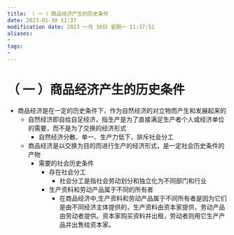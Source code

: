 ```yaml
---
title: （ 一 ）商品经济产生的历史条件
date: 2023-01-30 11:37
modification date: 2023 一月 30日 星期一 11:37:51
aliases: 
- 
tags: 
- 
---
```


# （ 一 ）商品经济产生的历史条件

- 商品经济是在一定的历史条件下，作为自然经济的对立物而产生和发展起来的
	- 自然经济即自给自足经济，指生产是为了直接满足生产者个人或经济单位的需要，而不是为了交换的经济形式
		- 自然经济分散、单一、生产力低下，排斥社会分工
	- 商品经济是以交换为目的而进行生产的经济形式，是一定社会历史条件的产物
		- 需要的社会历史条件
			- 存在社会分工
				- 社会分工是指社会劳动划分和独立化为不同部门和行业
			- 生产资料和劳动产品属于不同的所有者
				- 在商品经济中,生产资料和劳动产品属于不同所有者是因为它们是由不同经济主体提供的，生产资料由资本家提供，劳动产品由劳动者提供。资本家购买资料并出租，劳动者则用它生产产品并出售给资本家。